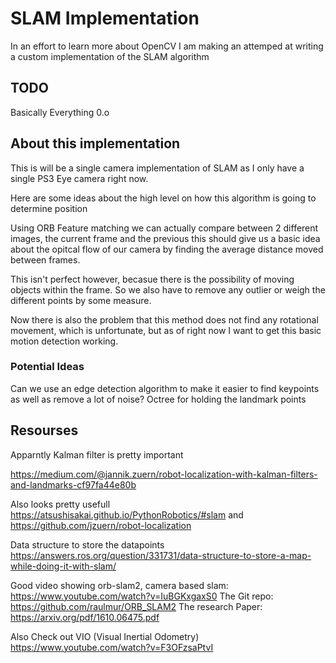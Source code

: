 # SLAM Implementation

In an effort to learn more about OpenCV I am making an attemped at writing a custom implementation of the SLAM algorithm

## TODO 

Basically Everything 0.o

## About this implementation

This is will be a single camera implementation of SLAM as I only have a single PS3 Eye camera right now. 

Here are some ideas about the high level on how this algorithm is going to determine position

Using ORB Feature matching we can actually compare between 2 different images, the current frame and the previous
this should give us a basic idea about the opitcal flow of our camera by finding the average distance moved between frames.

This isn't perfect however, becasue there is the possibility of moving objects within the frame. So we also have to remove any outlier
or weigh the different points by some measure.


Now there is also the problem that this method does not find any rotational movement, which is unfortunate, but as of right now I want to get this basic motion detection working.

### Potential Ideas

Can we use an edge detection algorithm to make it easier to find keypoints as well as remove a lot of noise?
Octree for holding the landmark points

## Resourses
Apparntly Kalman filter is pretty important

https://medium.com/@jannik.zuern/robot-localization-with-kalman-filters-and-landmarks-cf97fa44e80b

Also looks pretty usefull
https://atsushisakai.github.io/PythonRobotics/#slam
and
https://github.com/jzuern/robot-localization

Data structure to store the datapoints
https://answers.ros.org/question/331731/data-structure-to-store-a-map-while-doing-it-with-slam/

Good video showing orb-slam2, camera based slam: https://www.youtube.com/watch?v=IuBGKxgaxS0
The Git repo: https://github.com/raulmur/ORB_SLAM2
The research Paper: https://arxiv.org/pdf/1610.06475.pdf

Also Check out VIO (Visual Inertial Odometry)
https://www.youtube.com/watch?v=F3OFzsaPtvI
